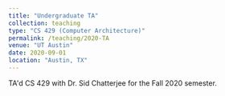 ```yaml
---
title: "Undergraduate TA"
collection: teaching
type: "CS 429 (Computer Architecture)"
permalink: /teaching/2020-TA
venue: "UT Austin"
date: 2020-09-01
location: "Austin, TX"
---
```


TA'd CS 429 with Dr. Sid Chatterjee for the Fall 2020 semester.

